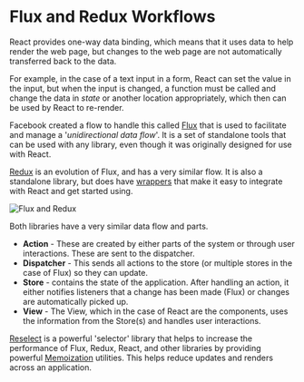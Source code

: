 # Flux and Redux Workflows

React provides one-way data binding, which means that it uses data to help render the web page, but changes to the web page are not automatically transferred back to the data. 

For example, in the case of a text input in a form, React can set the value in the input, but when the input is changed, a function must be called and change the data in _state_ or another location appropriately, which then can be used by React to re-render.

Facebook created a flow to handle this called [Flux](https://facebook.github.io/flux/) that is used to facilitate and manage a '_unidirectional data flow_'. It is a set of standalone tools that can be used with any library, even though it was originally designed for use with React.

[Redux](https://redux.js.org/) is an evolution of Flux, and has a very similar flow. It is also a standalone library, but does have [wrappers](https://react-redux.js.org/) that make it easy to integrate with React and get started using.

![Flux and Redux](/first-to-react/diagrams/fluxreduxflow.png)

Both libraries have a very similar data flow and parts.

* __Action__ - These are created by either parts of the system or through user interactions. These are sent to the dispatcher.
* __Dispatcher__ - This sends all actions to the store (or multiple stores in the case of Flux) so they can update.
* __Store__ - contains the state of the application. After handling an action, it either notifies listeners that a change has been made (Flux) or changes are automatically picked up.
* __View__ - The View, which in the case of React are the components, uses the information from the Store(s) and handles user interactions.

[Reselect](https://github.com/reduxjs/reselect) is a powerful 'selector' library that helps to increase the performance of Flux, Redux, React, and other libraries by providing powerful [Memoization](https://en.wikipedia.org/wiki/Memoization) utilities. This helps reduce updates and renders across an application.
